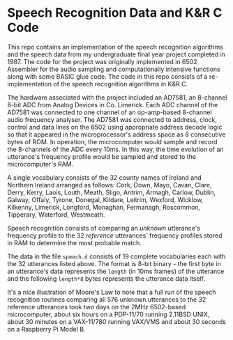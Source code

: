 # Speech Recognition Data and K&R C Code

This repo contains an implementation of the speech recognition algorithms and the speech data from my undergraduate final year project completed in 1987. The code for the project was originally implemented in 6502 Assembler for the audio sampling and computationally intensive functions along with some BASIC glue code. The code in this repo consists of a re-implementation of the speech recognition algorithms in K&R C.

The hardware associated with the project included an AD7581, an 8-channel 8-bit ADC from Analog Devices in Co. Limerick. Each ADC channel of the AD7581 was connected to one channel of an op-amp-based 8-channel audio frequency analyser. The AD7581 was connected to address, clock, control and data lines on the 6502 using appropriate address decode logic so that it appeared in the microprocessor's address space as 8 consecutive bytes of ROM. In operation, the microcomputer would sample and record the 8-channels of the ADC every 10ms. In this way, the time evolution of an utterance's frequency profile would be sampled and stored to the microcomputer's RAM.

A single vocabulary consists of the 32 county names of Ireland and Northern Ireland arranged as follows: Cork, Down, Mayo, Cavan, Clare, Derry, Kerry, Laois, Louth, Meath, Sligo, Antrim, Armagh, Carlow, Dublin, Galway, Offaly, Tyrone, Donegal, Kildare, Leitrim, Wexford, Wicklow, Kilkenny, Limerick, Longford, Monaghan, Fermanagh, Roscommon, Tipperary, Waterford, Westmeath.

Speech recognition consists of comparing an *unknown* utterance's frequency profile to the 32 *reference* utterances' frequency profiles stored in RAM to determine the most probable match.

The data in the file `speech.d` consists of 19 complete vocabularies each with the 32 utterances listed above. The format is 8-bit binary - the first byte in an utterance's data represents the `length` (in 10ms frames) of the utterance and the following `length*8` bytes represents the utterance data itself.

It's a nice illustration of Moore's Law to note that a full run of the speech recognition routines comparing all 576 unknown utterances to the 32 reference utterances took two days on the 2MHz 6502-based microcomputer, about six hours on a PDP-11/70 running 2.11BSD UNIX, about 30 minutes on a VAX-11/780 running VAX/VMS and about 30 seconds on a Raspberry Pi Model B.
